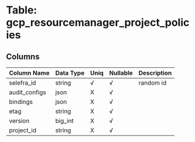 # Table: gcp_resourcemanager_project_policies

## Columns 

|  Column Name   |  Data Type  | Uniq | Nullable | Description | 
|  ----  | ----  | ----  | ----  | ---- | 
| selefra_id | string | √ | √ | random id | 
| audit_configs | json | X | √ |  | 
| bindings | json | X | √ |  | 
| etag | string | X | √ |  | 
| version | big_int | X | √ |  | 
| project_id | string | X | √ |  | 



